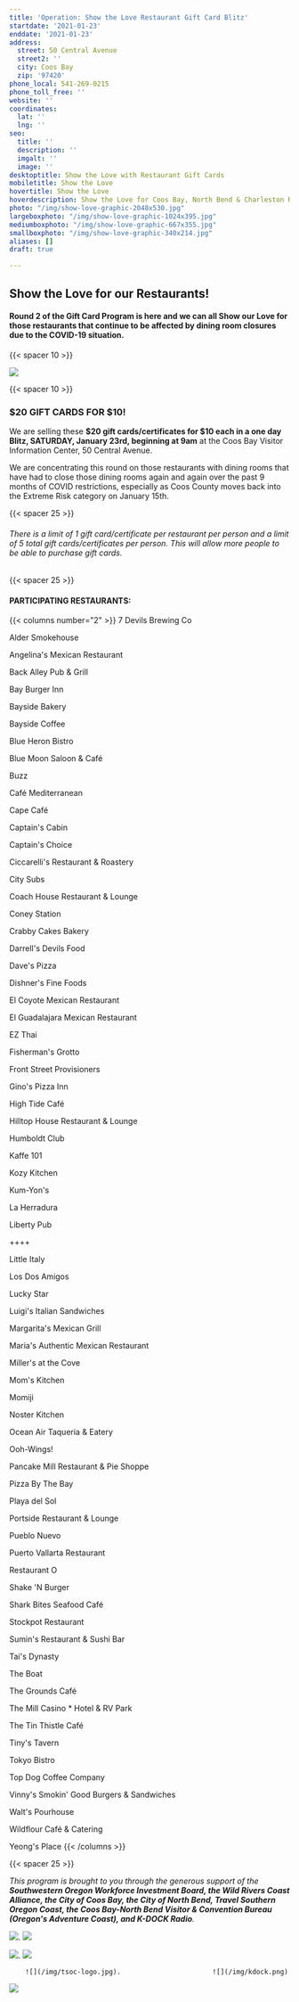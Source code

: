 ```yaml
---
title: 'Operation: Show the Love Restaurant Gift Card Blitz'
startdate: '2021-01-23'
enddate: '2021-01-23'
address:
  street: 50 Central Avenue
  street2: ''
  city: Coos Bay
  zip: '97420'
phone_local: 541-269-0215
phone_toll_free: ''
website: ''
coordinates:
  lat: ''
  lng: ''
seo:
  title: ''
  description: ''
  imgalt: ''
  image: ''
desktoptitle: Show the Love with Restaurant Gift Cards
mobiletitle: Show the Love
hovertitle: Show the Love
hoverdescription: Show the Love for Coos Bay, North Bend & Charleston Restaurants!
photo: "/img/show-love-graphic-2048x530.jpg"
largeboxphoto: "/img/show-love-graphic-1024x395.jpg"
mediumboxphoto: "/img/show-love-graphic-667x355.jpg"
smallboxphoto: "/img/show-love-graphic-340x214.jpg"
aliases: []
draft: true

---
```

## Show the Love for our Restaurants!

#### **Round 2 of the Gift Card Program is here and we can all Show our Love for those restaurants that continue to be affected by dining room closures due to the COVID-19 situation.**

{{< spacer 10 >}}

![](/img/show-love-graphic-2048x530.jpg)

{{< spacer 10 >}}

### $20 GIFT CARDS FOR $10!

We are selling these **$20 gift cards/certificates for $10 each in a one day Blitz, SATURDAY, January 23rd, beginning at 9am** at the Coos Bay Visitor Information Center, 50 Central Avenue.

We are concentrating this round on those restaurants with dining rooms that have had to close those dining rooms again and again over the past 9 months of COVID restrictions, especially as Coos County moves back into the Extreme Risk category on January 15th.

{{< spacer 25 >}}

###### _There is a limit of 1 gift card/certificate per restaurant per person and a limit of 5 total gift cards/certificates per person. This will allow more people to be able to purchase gift cards._

{{< spacer 25 >}}

#### PARTICIPATING RESTAURANTS:

{{< columns number="2" >}} 7 Devils Brewing Co

Alder Smokehouse

Angelina's Mexican Restaurant

Back Alley Pub & Grill

Bay Burger Inn

Bayside Bakery

Bayside Coffee

Blue Heron Bistro

Blue Moon Saloon & Café

Buzz

Café Mediterranean

Cape Café

Captain's Cabin

Captain's Choice

Ciccarelli's Restaurant & Roastery

City Subs

Coach House Restaurant & Lounge

Coney Station

Crabby Cakes Bakery

Darrell's Devils Food

Dave's Pizza

Dishner's Fine Foods

El Coyote Mexican Restaurant

El Guadalajara Mexican Restaurant

EZ Thai

Fisherman's Grotto

Front Street Provisioners

Gino's Pizza Inn

High Tide Café

Hilltop House Restaurant & Lounge

Humboldt Club

Kaffe 101

Kozy Kitchen

Kum-Yon's

La Herradura

Liberty Pub

\++++

Little Italy

Los Dos Amigos

Lucky Star

Luigi's Italian Sandwiches

Margarita's Mexican Grill

Maria's Authentic Mexican Restaurant

Miller's at the Cove

Mom's Kitchen

Momiji

Noster Kitchen

Ocean Air Taqueria & Eatery

Ooh-Wings!

Pancake Mill Restaurant & Pie Shoppe

Pizza By The Bay

Playa del Sol

Portside Restaurant & Lounge

Pueblo Nuevo

Puerto Vallarta Restaurant

Restaurant O

Shake 'N Burger

Shark Bites Seafood Café

Stockpot Restaurant

Sumin's Restaurant & Sushi Bar

Tai's Dynasty

The Boat

The Grounds Café

The Mill Casino * Hotel & RV Park

The Tin Thistle Café

Tiny's Tavern

Tokyo Bistro

Top Dog Coffee Company

Vinny's Smokin' Good Burgers & Sandwiches

Walt's Pourhouse

Wildflour Café & Catering

Yeong's Place {{< /columns >}}

{{< spacer 25 >}}

_This program is brought to you through the generous support of the **Southwestern Oregon Workforce Investment Board, the Wild Rivers Coast Alliance, the City of Coos Bay, the City of North Bend, Travel Southern Oregon Coast, the Coos Bay-North Bend Visitor & Convention Bureau (Oregon's Adventure Coast), and K-DOCK Radio**._

![](/img/sowib-png.png).        ![](/img/wrca_clearbg.png)

![](/img/city-cb-logo-color.gif).        ![](/img/city-of-north-bend-logo-color.jpg)

        ![](/img/tsoc-logo.jpg).                       ![](/img/kdock.png)  
![](/img/oac-logo-2018-sm.jpg)